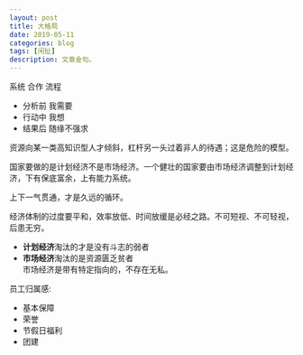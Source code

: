 ```yaml
---
layout: post
title: 大格局
date: 2019-05-11
categories: blog
tags: [闲扯]
description: 文章金句。
---
```


系统 合作 流程

- 分析前 我需要
- 行动中 我想
- 结果后 随缘不强求


资源向某一类高知识型人才倾斜，杠杆另一头过着非人的待遇；这是危险的模型。


国家要做的是计划经济不是市场经济。一个健壮的国家要由市场经济调整到计划经济，下有保底富余，上有能力系统。


上下一气贯通，才是久远的循环。


经济体制的过度要平和，效率放低、时间放缓是必经之路。不可短视、不可轻视，后患无穷。


- **计划经济**淘汰的才是没有斗志的弱者
- **市场经济**淘汰的是资源匮乏贫者<br>
市场经济是带有特定指向的，不存在无私。


员工归属感:
- 基本保障
- 荣誉
- 节假日福利
- 团建



